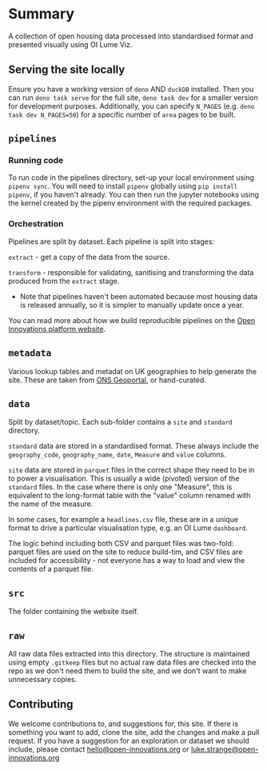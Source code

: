 # Summary

A collection of open housing data processed into standardised format and presented visually using OI Lume Viz.

## Serving the site locally

Ensure you have a working version of `deno` AND `duckDB` installed. Then you can run `deno task serve` for the full site, `deno task dev` for a smaller version for development purposes. Additionally, you can specify `N_PAGES` (e.g. `deno task dev N_PAGES=50`) for a specific number of `area` pages to be built.

## `pipelines`

### Running code

To run code in the pipelines directory, set-up your local environment using `pipenv sync`. You will need to install `pipenv` globally using `pip install pipenv`, if you haven't already. You can then run the jupyter notebooks using the kernel created by the pipenv environment with the required packages.

### Orchestration

Pipelines are split by dataset. Each pipeline is split into stages:

`extract` - get a copy of the data from the source.

`transform` - responsible for validating, sanitising and transforming the data produced from the `extract` stage.

* Note that pipelines haven't been automated because most housing data is released annually, so it is simpler to manually update once a year.

You can read more about how we build reproducible pipelines on the [Open Innovations platform website](https://open-innovations.github.io/platform/components/pipelines/).

## `metadata`

Various lookup tables and metadat on UK geographies to help generate the site. These are taken from [ONS Geoportal](https://geoportal.statistics.gov.uk/), or hand-curated.

## `data`

Split by dataset/topic. Each sub-folder contains a `site` and `standard` directory.

`standard` data are stored in a standardised format. These always include the `geography_code`, `geography_name`, `date`, `Measure` and `value` columns.

`site` data are stored in `parquet` files in the correct shape they need to be in to power a visualisation. This is usually a wide (pivoted) version of the `standard` files. In the case where there is only one "Measure", this is equivalent to the long-format table with the "value" column renamed with the name of the measure.

In some cases, for example a `headlines.csv` file, these are in a unique format to drive a particular visualisation type, e.g. an OI Lume `dashboard`.

The logic behind including both CSV and parquet files was two-fold: parquet files are used on the site to reduce build-tim, and CSV files are included for accessibility - not everyone has a way to load and view the contents of a parquet file.

## `src`

The folder containing the website itself.

## `raw`

All raw data files extracted into this directory. The structure is maintained using empty `.gitkeep` files but no actual raw data files are checked into the repo as we don't need them to build the site, and we don't want to make unnecessary copies.

## Contributing

We welcome contributions to, and suggestions for, this site. If there is something you want to add, clone the site, add the changes and make a pull request. If you have a suggestion for an exploration or dataset we should include, please contact <hello@open-innovations.org> or <luke.strange@open-innovations.org>
